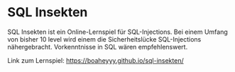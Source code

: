 # SQL Insekten

SQL Insekten ist ein Online-Lernspiel für SQL-Injections. Bei einem Umfang von bisher 10 level wird einem die Sicherheitslücke SQL-Injections nähergebracht. Vorkenntnisse in SQL wären empfehlenswert. 

Link zum Lernspiel: https://boaheyyy.github.io/sql-insekten/

